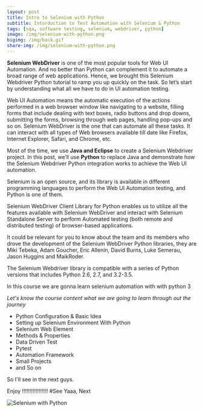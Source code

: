 ```yaml
---
layout: post
title: Intro to Selenium with Python
subtitle: Intorduction to Test Automation with Selenium & Python
tags: [sqa, software testing, selenium, webdriver, python]
image: /img/selenium-with-python.png
bigimg: /img/back.gif
share-img: /img/selenium-with-python.png
---
```


**Selenium WebDriver** is one of the most popular tools for Web UI Automation. And no better than Python can complement it to automate a broad range of web applications. Hence, we brought this Selenium Webdriver Python tutorial to ramp you up quickly on the task. So let’s start by understanding what all we have to do in UI automation testing.

Web UI Automation means the automatic execution of the actions performed in a web browser window like navigating to a website, filling forms that include dealing with text boxes, radio buttons and drop downs, submitting the forms, browsing through web pages, handling pop-ups and so on. Selenium WebDriver is the one that can automate all these tasks. It can interact with all types of Web browsers available till date like Firefox, Internet Explorer, Safari, and Chrome, etc.

Most of the time, we use **Java and Eclipse** to create a Selenium Webdriver project. In this post, we’ll use **Python** to replace Java and demonstrate how the Selenium Webdriver Python integration works to achieve the Web UI automation.

Selenium is an open source, and its library is available in different programming languages to perform the Web UI Automation testing, and Python is one of them.

Selenium WebDriver Client Library for Python enables us to utilize all the features available with Selenium WebDriver and interact with Selenium Standalone Server to perform Automated testing (both remote and distributed testing) of browser-based applications.

It could be relevant for you to know about the team and its members who drove the development of the Selenium WebDriver Python libraries, they are Miki Tebeka, Adam Goucher, Eric Allenin, David Burns, Luke Semerau, Jason Huggins and MaikRoder.

The Selenium Webdriver library is compatible with a series of Python versions that includes Python 2.6, 2.7, and 3.2-3.5.

In this course we are gonna learn selenium automation with with python 3

_Let's know the course content what we are going to learn through out the journey_

- Python Configuration & Basic Idea
- Setting up Selenium Environment With Python
- Selenium Web Element
- Methods & Properties
- Data Driven Test
- Pytest
- Automation Framework
- Small Projects
- and So on

So I'll see in the next guys.

Enjoy !!!!!!!!!!!!!!!!!
#See Yaaa, Next

![Selenium with Python](/img/selenium-with-python.png "Selenium with Python")
